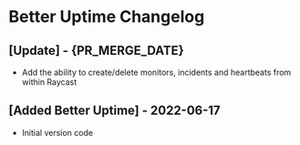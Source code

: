 # Better Uptime Changelog

## [Update] - {PR_MERGE_DATE}

- Add the ability to create/delete monitors, incidents and heartbeats from within Raycast

## [Added Better Uptime] - 2022-06-17

- Initial version code

